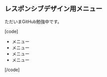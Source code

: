 ## レスポンシブデザイン用メニュー

ただいまGitHub勉強中です。

[code]
<div class="menuButton button"></div>
<nav role="navigation" class="responsiveMenu">
	<ul>
		<li>メニュー</li>
		<li>メニュー</li>
		<li>メニュー</li>
		<li>メニュー</li>
	</ul>
</div>
[/code]